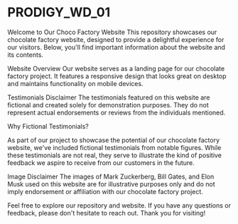 # PRODIGY_WD_01
Welcome to Our Choco Factory Website
This repository showcases our chocolate factory website, designed to provide a delightful experience for our visitors. Below, you'll find important information about the website and its contents.

Website Overview
Our website serves as a landing page for our chocolate factory project. It features a responsive design that looks great on desktop and maintains functionality on mobile devices.

Testimonials Disclaimer
The testimonials featured on this website are fictional and created solely for demonstration purposes. They do not represent actual endorsements or reviews from the individuals mentioned.

Why Fictional Testimonials?

As part of our project to showcase the potential of our chocolate factory website, we've included fictional testimonials from notable figures. While these testimonials are not real, they serve to illustrate the kind of positive feedback we aspire to receive from our customers in the future.

Image Disclaimer
The images of Mark Zuckerberg, Bill Gates, and Elon Musk used on this website are for illustrative purposes only and do not imply endorsement or affiliation with our chocolate factory project.

Feel free to explore our repository and website. If you have any questions or feedback, please don't hesitate to reach out. Thank you for visiting!
